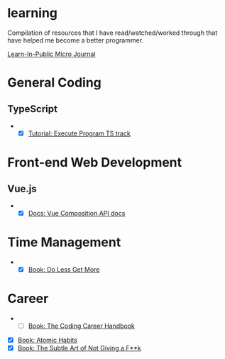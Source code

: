 # learning
Compilation of resources that I have read/watched/worked through that have helped me become a better programmer.

[Learn-In-Public Micro Journal](https://github.com/chiubaca/learning/tree/master/journal)

# General Coding

## TypeScript
- *[X] [Tutorial: Execute Program TS track](https://www.executeprogram.com/courses/typescript)

# Front-end Web Development

## Vue.js
- *[X] [Docs: Vue Composition API docs](https://composition-api.vuejs.org/api.html#setup)

# Time Management
- *[X] [Book: Do Less Get More](https://www.goodreads.com/book/show/23493715-do-less-get-more)

# Career
- *[ ] [Book: The Coding Career Handbook](https://www.goodreads.com/book/show/54375336-the-coding-career-handbook-guides-principles-strategies-and-tactics?from_search=true&from_srp=true&qid=5kvqgZ476m&rank=3)
- [X] [Book: Atomic Habits](https://www.amazon.com/Atomic-Habits-Proven-Build-Break/dp/0735211299)
- [X] [Book: The Subtle Art of Not Giving a F\*\*k](https://www.amazon.com/Subtle-Art-Not-Giving-Counterintuitive/dp/0062457713)
